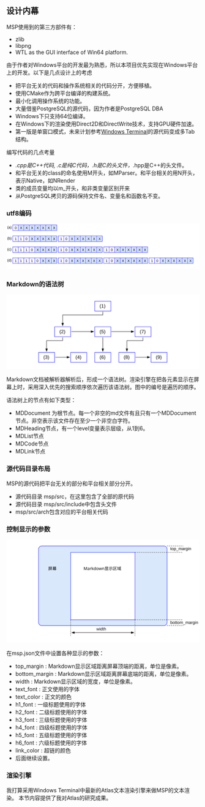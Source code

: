 
## 设计内幕

MSP使用到的第三方部件有：
- zlib
- libpng
- WTL as the GUI interface of Win64 platform.

由于作者对Windows平台的开发最为熟悉，所以本项目优先实现在Windows平台上的开发。以下是几点设计上的考虑
- 把平台无关的代码和操作系统相关的代码分开，方便移植。
- 使用CMake作为跨平台编译的构建系统。
- 最小化调用操作系统的功能。
- 大量借鉴PostgreSQL的源代码，因为作者是PostgreSQL DBA
- Windows下只支持64位编译。
- 在Windows下的渲染使用Direct2D和DirectWrite技术，支持GPU硬件加速。
- 第一版是单窗口模式，未来计划参考[Windows Terminal](https://github.com/microsoft/terminal)的源代码变成多Tab结构。

编写代码的几点考量
- *.cpp是C++代码, *.c是纯C代码，*.h是C的头文件，*.hpp是C++的头文件。
- 和平台无关的class的命名使用M开头，如MParser。和平台相关的用N开头，表示Native，如NRender
- 类的成员变量均以m_开头，和非类变量区别开来
- 从PostgreSQL拷贝的源码保持文件名、变量名和函数名不变。

### utf8编码

![](svg/x5000.svg)

### Markdown的语法树

![](svg/x5001.svg)

Markdown文档被解析器解析后，形成一个语法树。渲染引擎在把各元素显示在屏幕上时，采用深入优先的搜索顺序依次遍历该语法树。图中的编号是遍历的顺序。

语法树上的节点有如下类型：
- MDDocument 为根节点。每一个非空的md文件有且只有一个MDDocument节点。非空表示该文件存在至少一个非空白字符。
- MDHeading节点，有一个level变量表示层级，从1到6。
- MDList节点
- MDCode节点
- MDLink节点

### 源代码目录布局
MSP的源代码把平台无关的部分和平台相关部分分开。
- 源代码目录 msp/src，在这里包含了全部的原代码
- 源代码目录 msp/src/include中包含头文件
- msp/src/arch包含对应的平台相关代码

### 控制显示的参数

![](svg/x5002.svg)

在msp.json文件中设置各种显示的参数：
- top_margin : Markdown显示区域距离屏幕顶端的距离，单位是像素。
- bottom_margin : Markdown显示区域距离屏幕底端的距离，单位是像素。
- width : Markdown显示区域的宽度，单位是像素。
- text_font : 正文使用的字体
- text_color : 正文的颜色
- h1_font : 一级标题使用的字体
- h2_font : 二级标题使用的字体
- h3_font : 三级标题使用的字体
- h4_font : 四级标题使用的字体
- h5_font : 五级标题使用的字体
- h6_font : 六级标题使用的字体
- link_color : 超链的颜色
- 后面继续设置。

### 渲染引擎

我打算采用Windows Terminal中最新的Atlas文本渲染引擎来做MSP的文本渲染。 本节内容提供了我对Atlas的研究成果。

